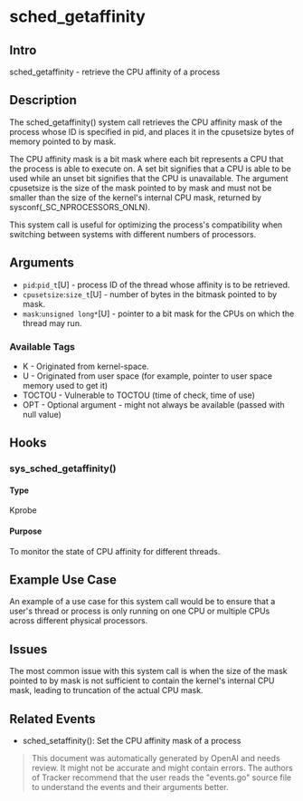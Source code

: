
# sched_getaffinity

## Intro
sched_getaffinity - retrieve the CPU affinity of a process

## Description
The sched_getaffinity() system call retrieves the CPU affinity mask of the process whose ID is specified in pid, and places it in the cpusetsize bytes of memory pointed to by mask. 

The CPU affinity mask is a bit mask where each bit represents a CPU that the process is able to execute on. A set bit signifies that a CPU is able to be used while an unset bit signifies that the CPU is unavailable. 
The argument cpusetsize is the size of the mask pointed to by mask and must not be smaller than the size of the kernel's internal CPU mask, returned by sysconf(_SC_NPROCESSORS_ONLN).

This system call is useful for optimizing the process's compatibility when switching between systems with different numbers of processors.

## Arguments
* `pid`:`pid_t`[U] - process ID of the thread whose affinity is to be retrieved.
* `cpusetsize`:`size_t`[U] - number of bytes in the bitmask pointed to by mask.
* `mask`:`unsigned long*`[U] - pointer to a bit mask for the CPUs on which the thread may run.

### Available Tags
* K - Originated from kernel-space.
* U - Originated from user space (for example, pointer to user space memory used to get it)
* TOCTOU - Vulnerable to TOCTOU (time of check, time of use)
* OPT - Optional argument - might not always be available (passed with null value)

## Hooks
### sys_sched_getaffinity()
#### Type
Kprobe
#### Purpose
To monitor the state of CPU affinity for different threads. 

## Example Use Case
An example of a use case for this system call would be to ensure that a user's thread or process is only running on one CPU or multiple CPUs across different physical processors. 

## Issues
The most common issue with this system call is when the size of the mask pointed to by mask is not sufficient to contain the kernel's internal CPU mask, leading to truncation of the actual CPU mask.

## Related Events
* sched_setaffinity(): Set the CPU affinity mask of a process

> This document was automatically generated by OpenAI and needs review. It might
> not be accurate and might contain errors. The authors of Tracker recommend that
> the user reads the "events.go" source file to understand the events and their
> arguments better.
